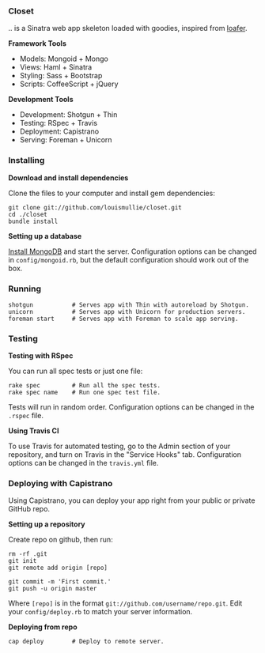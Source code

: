 ### Closet

.. is a Sinatra web app skeleton loaded with goodies, inspired from [loafer](https://github.com/zeke/loafer).

**Framework Tools**

- Models: Mongoid + Mongo
- Views: Haml + Sinatra
- Styling: Sass + Bootstrap
- Scripts: CoffeeScript + jQuery

**Development Tools**

- Development: Shotgun + Thin
- Testing: RSpec + Travis
- Deployment: Capistrano
- Serving: Foreman + Unicorn

### Installing

**Download and install dependencies**

Clone the files to your computer and install gem dependencies:

    git clone git://github.com/louismullie/closet.git
    cd ./closet
    bundle install

**Setting up a database**

[Install MongoDB](http://www.mongodb.org/display/DOCS/Quickstart) and start the server. Configuration options can be changed in `config/mongoid.rb`, but the default configuration should work out of the box.

### Running
  
    shotgun           # Serves app with Thin with autoreload by Shotgun.
    unicorn           # Serves app with Unicorn for production servers.
    foreman start     # Serves app with Foreman to scale app serving.

### Testing

**Testing with RSpec**

You can run all spec tests or just one file:

    rake spec         # Run all the spec tests.
    rake spec name    # Run one spec test file.

Tests will run in random order. Configuration options can be changed in the `.rspec` file.
   
**Using Travis CI**

To use Travis for automated testing, go to the Admin section of your repository, and turn on Travis in the "Service Hooks" tab. Configuration options can be changed in the `travis.yml` file.

### Deploying with Capistrano

Using Capistrano, you can deploy your app right from your public or private GitHub repo.

**Setting up a repository**

Create repo on github, then run:
  
    rm -rf .git
    git init
    git remote add origin [repo]
  
    git commit -m 'First commit.'
    git push -u origin master

Where `[repo]` is in the format `git://github.com/username/repo.git`.
Edit your `config/deploy.rb` to match your server information. 

**Deploying from repo**

    cap deploy        # Deploy to remote server.